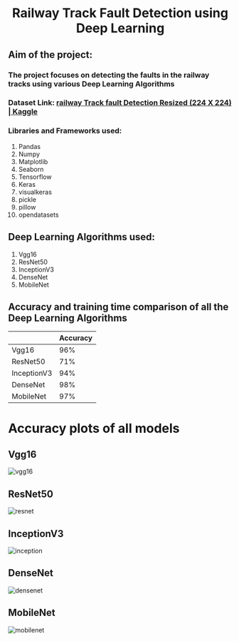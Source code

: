 # <h1 align = "center">Railway Track Fault Detection using Deep Learning </h1>
## Aim of the project: 
### The project focuses on detecting the faults in the railway tracks using various Deep Learning Algorithms
### Dataset Link: [railway Track fault Detection Resized (224 X 224) | Kaggle](https://www.kaggle.com/datasets/gpiosenka/railway-track-fault-detection-resized-224-x-224)

###  Libraries and Frameworks used:
1. Pandas
2. Numpy
3. Matplotlib
4. Seaborn
5. Tensorflow
6. Keras
7. visualkeras
8. pickle
9. pillow
10. opendatasets


## Deep Learning Algorithms used:
1. Vgg16
2. ResNet50
3. InceptionV3
4. DenseNet
5. MobileNet

## Accuracy and training time comparison of all the Deep Learning Algorithms
|             |   Accuracy    |
|-------------|---------------|
|   Vgg16     |     96%       |
|  ResNet50   |     71%       |
| InceptionV3 |     94%       |  
|  DenseNet   |     98%       |     
|  MobileNet  |     97%       |

# Accuracy plots of all models

## Vgg16
![vgg16](https://github.com/the-silent-geek/DL-Simplified/blob/55596e0bfc60b5aba38f5bb64519fa9363dd5d61/Railway%20Track%20Fault%20Detection/images/vgg16.png)

## ResNet50
![resnet](https://github.com/the-silent-geek/DL-Simplified/blob/55596e0bfc60b5aba38f5bb64519fa9363dd5d61/Railway%20Track%20Fault%20Detection/images/ResNet.png)

## InceptionV3
![inception](https://github.com/the-silent-geek/DL-Simplified/blob/55596e0bfc60b5aba38f5bb64519fa9363dd5d61/Railway%20Track%20Fault%20Detection/images/inceptionV3.png)

## DenseNet
![densenet](https://github.com/the-silent-geek/DL-Simplified/blob/55596e0bfc60b5aba38f5bb64519fa9363dd5d61/Railway%20Track%20Fault%20Detection/images/densenet.png)

## MobileNet
![mobilenet](https://github.com/the-silent-geek/DL-Simplified/blob/55596e0bfc60b5aba38f5bb64519fa9363dd5d61/Railway%20Track%20Fault%20Detection/images/mobileNet.png)
